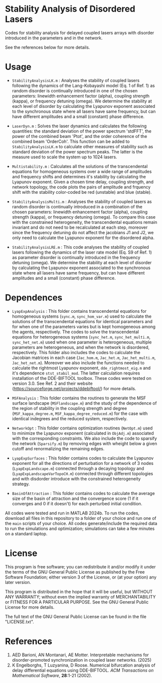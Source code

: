 # Stability Analysis of Disordered Lasers
Codes for stability analysis for delayed coupled lasers arrays with disorder introduced in the parameters and in the network.

See the references below for more details.

# Usage

- `StabilityAnalysisLK.m` : Analyses the stability of coupled lasers following the dynamics of the Lang-Kobayashi model (Eq. 1 of Ref. 1) as random disorder is continually introduced in one of the chosen parameters: linewidth enhancement factor (alpha), coupling strength (kappa), or frequency detuning (omega). We determine the stability at each level of disorder by calculating the Lyapunov exponent associated to the synchronous state where all lasers have same frequency, but can have different amplitudes and a small (constant) phase difference.

- `LaserDyn.m` : Solves the laser dynamics and calculates the following quantities: the standard deviation of the power spectrum 'stdFFT', the power of the combined beam 'Ptot', and the order coherence of the combined beam 'OrderCoh'. This function can be added to `StabilityAnalysisLK.m` to calculate other measures of stability such as standard deviation of the power spectrum peaks. The latter is the measure used to scale the system up to 1024 lasers.

- `Multistability.m` : Calculates all the solutions of the transcendental equations for homogeneous systems over a wide range of amplitudes and frequency shifts and determines it's stability by calculating the Lyapunov exponent. Given a chosen time delay, coupling strength, and network topology, the code plots the pairs of amplitude and frquency shift with the stability color-coded be red (unstable) and blue (stable).

- `StabilityAnalysisMulti.m` : Analyses the stability of coupled lasers as random disorder is continually introduced in a combination of the chosen parameters: linewidth enhancement factor (alpha), coupling strength (kappa), or frequency detuning (omega). To compare this case with the constrained heterogeneity, the transcendental equations remain invariant and do not need to be recalculated at each step, moreover since the frequency detuning do not affect the jacobians J1 and J2, we only need to calculate the Lyapunov exponent for the disordered alpha.

- `StabilityAnalysisLRE.m` : This code analyses the stability of coupled lasers following the dynamics of the laser rate model (Eq. S9 of Ref. 1) as parameter disorder is continually introduced in the frequency detuning (omega). We determine the stability at each level of disorder by calculating the Lyapunov exponent associated to the synchronous state where all lasers have same frequency, but can have different amplitudes and a small (constant) phase difference.


# Dependences

- `LyapExpAnalysis` : This folder contains transcendental equations for homogeneous systems (`sync.m`, `sync_hom_var.m`) used to calculate the solutions of the transcendental equations for identical parameters and for when one of the parameters varies but is kept homogeneous among the agents, respectively. The codes to solve the transcendental equations for heterogeneous systems (`sync_het.m`, `sync_het_multi.m`, `sync_het_net.m`) used when one parameter is heterogeneous, multiple parameters are heterogeneous, and when the network is disordered, respectively. This folder also includes the codes to calculate the Jacobian matrices in each case (`Jac_hom.m`, `Jac_het.m`, `Jac_het_multi.m`, `Jac_het_net.m`). Moreover we also include the functions needed to calculate the rightmost Lyapunov exponent, `dde_rightmost_eig.m` and it's dependence `stst_stabil_mod`. The latter calculation requires installation of the DDE-BIFTOOL toolbox. These codes were tested on version 3.0. See Ref. 2 and their website (https://sourceforge.net/projects/ddebiftool/) for more details.
  
- `MSFAnalysis` : This folder contains the routines to generate the MSF surface landscape (`MSFlandscape.m`) and the study of the dependence of the region of stability in the coupling strength and degree (`MSF_kappa_degree.m`, `MSF_kappa_degree_reduced.m`) for the case with identical indegrees and the reduced system, respectively.

- `NetworkOpt` : This folder contains optimization routines (`NetOpt.m`) used to minimize the Lyapunov exponent (calculated in `ObjAdj.m`) associated with the corresponding constraints. We also include the code to sparsify the network (`Sparsify.m`) by removing edges with wheight below a given cutoff and renormalizing the remaining edges.

- `LyapExpSurfaces` : This folder contains codes to calculate the Lyapunov exponent for all the directions of perturbation for a network of 3 nodes (`LyapExpLandscape.m`) connected through a decaying topology and (`LyapExpLandscapeVarTopoCH.m`) connected through different topologies and with disdorder introduce with the constrained heterogeneity strategy.

- `BasinOfAttraction` : This folder contains codes to calculate the average size of the basin of attraction and the convergence score (1 if it converges and 0 if it doesn't) for each perturbed initial condition. 

All codes were tested and run in MATLAB 2024b. To run the codes, download all files in this repository to a folder of your choice and run one of the `main` scripts of your choice. All codes generate/include the required data to run the simulations and optimization; simulations can take a few minutes on a standard laptop.

# License

This program is free software; you can redistribute it and/or modify it under the terms of the GNU General Public License as published by the Free Software Foundation; either version 3 of the License, or (at your option) any later version.

This program is distributed in the hope that it will be useful, but WITHOUT ANY WARRANTY; without even the implied warranty of MERCHANTABILITY or FITNESS FOR A PARTICULAR PURPOSE. See the GNU General Public License for more details.

The full text of the GNU General Public License can be found in the file "LICENSE.txt".

# References
1.  AED Barioni, AN Montanari, AE Motter. Interpretable mechanisms for disorder-promoted synchronization in coupled laser networks. (2025)
2.  K Engelborghs, T Luzyanina, D Roose. Numerical bifurcation analysis of delay differential equations using DDE-BIFTOOL. *ACM Transactions on Mathematical Software*, **28**:1-21 (2002).

